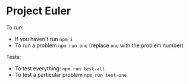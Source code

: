 # Project Euler

To run:

- If you haven't run `npm i`
- To run a problem `npm run one` (replace `one` with the problem number)

Tests:

- To test everything: `npm run test-all`
- To test a particular problem `npm run test-one`
